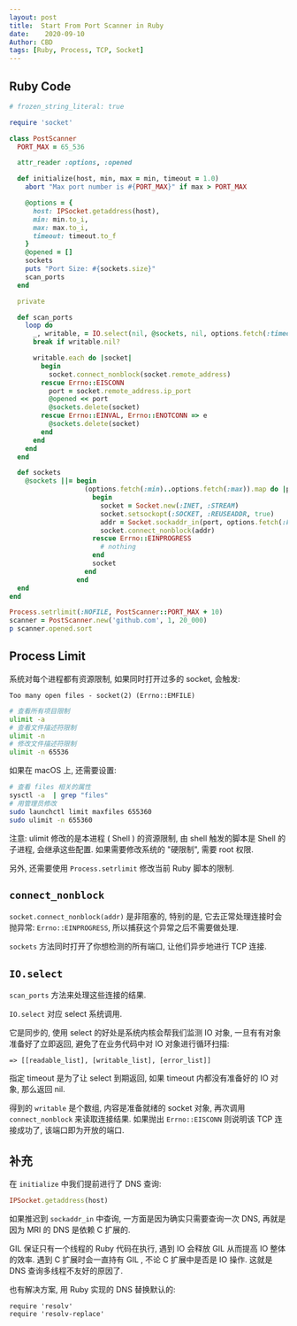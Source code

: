 ```yaml
---
layout: post
title:  Start From Port Scanner in Ruby
date:    2020-09-10
Author: CBD
tags: [Ruby, Process, TCP, Socket]
---
```


## Ruby Code

```ruby
# frozen_string_literal: true

require 'socket'

class PostScanner
  PORT_MAX = 65_536

  attr_reader :options, :opened

  def initialize(host, min, max = min, timeout = 1.0)
    abort "Max port number is #{PORT_MAX}" if max > PORT_MAX

    @options = {
      host: IPSocket.getaddress(host),
      min: min.to_i,
      max: max.to_i,
      timeout: timeout.to_f
    }
    @opened = []
    sockets
    puts "Port Size: #{sockets.size}"
    scan_ports
  end

  private

  def scan_ports
    loop do
      _, writable, = IO.select(nil, @sockets, nil, options.fetch(:timeout))
      break if writable.nil?

      writable.each do |socket|
        begin
          socket.connect_nonblock(socket.remote_address)
        rescue Errno::EISCONN
          port = socket.remote_address.ip_port
          @opened << port
          @sockets.delete(socket)
        rescue Errno::EINVAL, Errno::ENOTCONN => e
          @sockets.delete(socket)
        end
      end
    end
  end

  def sockets
    @sockets ||= begin
                   (options.fetch(:min)..options.fetch(:max)).map do |port|
                     begin
                       socket = Socket.new(:INET, :STREAM)
                       socket.setsockopt(:SOCKET, :REUSEADDR, true)
                       addr = Socket.sockaddr_in(port, options.fetch(:host))
                       socket.connect_nonblock(addr)
                     rescue Errno::EINPROGRESS
                       # nothing
                     end
                     socket
                   end
                 end
  end
end

Process.setrlimit(:NOFILE, PostScanner::PORT_MAX + 10)
scanner = PostScanner.new('github.com', 1, 20_000)
p scanner.opened.sort

```

## Process Limit

系统对每个进程都有资源限制, 如果同时打开过多的 socket, 会触发:

```text
Too many open files - socket(2) (Errno::EMFILE)
```

```sh
# 查看所有项目限制
ulimit -a
# 查看文件描述符限制
ulimit -n
# 修改文件描述符限制
ulimit -n 65536
```

如果在 macOS 上, 还需要设置:

```sh
# 查看 files 相关的属性
sysctl -a  | grep "files"
# 用管理员修改
sudo launchctl limit maxfiles 655360
sudo ulimit -n 655360
```

注意: ulimit 修改的是本进程 ( Shell ) 的资源限制, 由 shell 触发的脚本是 Shell 的子进程, 会继承这些配置. 如果需要修改系统的 "硬限制", 需要 root 权限.

另外, 还需要使用 `Process.setrlimit` 修改当前 Ruby 脚本的限制.

## `connect_nonblock`

`socket.connect_nonblock(addr)` 是非阻塞的, 特别的是, 它去正常处理连接时会抛异常: `Errno::EINPROGRESS`, 所以捕获这个异常之后不需要做处理.

`sockets` 方法同时打开了你想检测的所有端口, 让他们异步地进行 TCP 连接.

## `IO.select`

`scan_ports` 方法来处理这些连接的结果.

`IO.select` 对应 select 系统调用.

它是同步的, 使用 select 的好处是系统内核会帮我们监测 IO 对象, 一旦有有对象准备好了立即返回, 避免了在业务代码中对 IO 对象进行循环扫描:

```text
=> [[readable_list], [writable_list], [error_list]]
```

指定 timeout 是为了让 select 到期返回, 如果 timeout 内都没有准备好的 IO 对象, 那么返回 nil.

得到的 `writable` 是个数组, 内容是准备就绪的 socket 对象, 再次调用 `connect_nonblock` 来读取连接结果.
如果抛出 `Errno::EISCONN` 则说明该 TCP 连接成功了, 该端口即为开放的端口.


## 补充

在 `initialize` 中我们提前进行了 DNS 查询:

```ruby
IPSocket.getaddress(host)
```

如果推迟到 `sockaddr_in` 中查询, 一方面是因为确实只需要查询一次 DNS, 再就是因为 MRI 的 DNS 是依赖 C 扩展的. 

GIL 保证只有一个线程的 Ruby 代码在执行, 遇到 IO 会释放 GIL 从而提高 IO 整体的效率. 遇到 C 扩展时会一直持有 GIL , 不论 C 扩展中是否是 IO 操作. 这就是 DNS 查询多线程不友好的原因了.

也有解决方案, 用 Ruby 实现的 DNS 替换默认的:

```
require 'resolv'
require 'resolv-replace'
```
